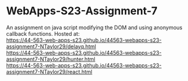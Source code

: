# WebApps-S23-Assignment-7
An assignment on java script modifying the DOM and using anonymous callback functions. Hosted at: \
https://44-563-web-apps-s23.github.io/44563-webapps-s23-assignment7-NTaylor29/delayq.html \
https://44-563-web-apps-s23.github.io/44563-webapps-s23-assignment7-NTaylor29/hunter.html \
https://44-563-web-apps-s23.github.io/44563-webapps-s23-assignment7-NTaylor29/react.html 
